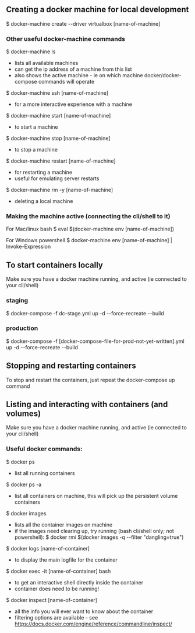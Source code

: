 ## Creating a docker machine for local development
$ docker-machine create --driver virtualbox [name-of-machine]


### Other useful docker-machine commands
$ docker-machine ls
- lists all available machines
- can get the ip address of a machine from this list
- also shows the active machine - ie on which machine docker/docker-compose commands will operate 

$ docker-machine ssh [name-of-machine]
- for a more interactive experience with a machine

$ docker-machine start [name-of-machine]
- to start a machine

$ docker-machine stop [name-of-machine]
- to stop a machine

$ docker-machine restart [name-of-machine]
- for restarting a machine
- useful for emulating server restarts

$ docker-machine rm -y [name-of-machine]
- deleting a local machine


### Making the machine active (connecting the cli/shell to it)
For Mac/linux bash
$ eval $(docker-machine env [name-of-machine])

For Windows powershell
$ docker-machine env [name-of-machine] | Invoke-Expression


## To start containers locally
Make sure you have a docker machine running, and active (ie connected to your cli/shell)


### staging
$ docker-compose -f dc-stage.yml up -d --force-recreate --build


### production
$ docker-compose -f [docker-compose-file-for-prod-not-yet-written].yml up -d --force-recreate --build


## Stopping and restarting containers
To stop and restart the containers, just repeat the docker-compose up command


## Listing and interacting with containers (and volumes)
Make sure you have a docker machine running, and active (ie connected to your cli/shell)


### Useful docker commands:
$ docker ps
- list all running containers

$ docker ps -a
- list all containers on machine, this will pick up the persistent volume containers

$ docker images
- lists all the container images on machine
- if the images need clearing up, try running (bash cli/shell only; not powershell):
$ docker rmi $(docker images -q --filter "dangling=true")

$ docker logs [name-of-container]
- to display the main logfile for the container

$ docker exec -it [name-of-container] bash
- to get an interactive shell directly inside the container
- container does need to be running!

$ docker inspect [name-of-container]
- all the info you will ever want to know about the container
- filtering options are available - see https://docs.docker.com/engine/reference/commandline/inspect/

